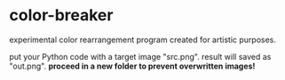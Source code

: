 # color-breaker
experimental color rearrangement program created for artistic purposes.

put your Python code with a target image "src.png". result will saved as "out.png".
**proceed in a new folder to prevent overwritten images!**
